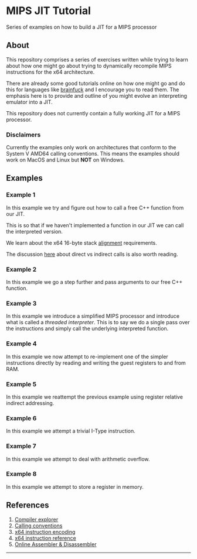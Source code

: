 # MIPS JIT Tutorial
Series of examples on how to build a JIT for a MIPS processor

## About
This repository comprises a series of exercises written while trying to learn about how one might go about trying to dynamically recompile MIPS instructions for the x64 architecture.

There are already some good tutorials online on how one might go and do this for languages like [brainfuck][bendersky-jit-tutorial] and I encourage you to read them. The emphasis here is to provide and outline of you might evolve an interpreting emulator into a JIT.

This repository does not currently contain a fully working JIT for a MIPS processor.

### Disclaimers
Currently the examples only work on architectures that conform to the System V AMD64 calling conventions. This means the examples should work on MacOS and Linux but **NOT** on Windows.

## Examples

### Example 1
In this example we try and figure out how to call a free C++ function from our JIT.

This is so that if we haven't implemented a function in our JIT we can call the interpreted version.

We learn about the x64 16-byte stack [alignment][x64-stack-alignment] requirements.

The discussion [here][x64-call-absolute] about direct vs indirect calls is also worth reading.

### Example 2
In this example we go a step further and pass arguments to our free C++ function.

### Example 3
In this example we introduce a simplified MIPS processor and introduce what is called a _threaded interpreter_. This is to say we do a single pass over the instructions and simply call the underlying interpreted function.

### Example 4
In this example we now attempt to re-implement one of the simpler instructions directly by reading and writing the guest registers to and from RAM.

### Example 5
In this example we reattempt the previous example using register relative indirect addressing.

### Example 6
In this example we attempt a trivial I-Type instruction.

### Example 7
In this example we attempt to deal with arithmetic overflow.

### Example 8
In this example we attempt to store a register in memory.

## References

1. [Compiler explorer](https://godbolt.org)
1. [Calling conventions](https://www.agner.org/optimize/calling_conventions.pdf)
1. [x64 instruction encoding](https://wiki.osdev.org/X86-64_Instruction_Encoding)
1. [x64 instruction reference](https://www.felixcloutier.com/x86/)
1. [Online Assembler & Disassembler](https://defuse.ca/online-x86-assembler.htm)

***

[bendersky-jit-tutorial]: https://eli.thegreenplace.net/2017/adventures-in-jit-compilation-part-2-an-x64-jit/
[x64-stack-alignment]: https://users.rust-lang.org/t/jit-stack-protection-woes/6710
[x64-call-absolute]: https://stackoverflow.com/questions/19552158/call-an-absolute-pointer-in-x86-machine-code?noredirect=1&lq=1

